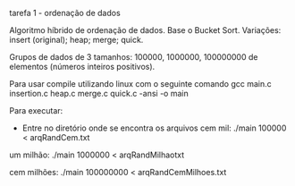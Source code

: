 tarefa 1 - ordenação de dados

Algoritmo híbrido de ordenação de dados.
Base o Bucket Sort.
Variações:
insert (original);
heap;
merge;
quick.

Grupos de dados de 3 tamanhos: 100000, 1000000, 100000000 de elementos (números inteiros positivos).

Para usar compile utilizando linux com o seguinte comando
gcc main.c insertion.c heap.c merge.c quick.c -ansi -o main

Para executar:
- Entre no diretório onde se encontra os arquivos
cem mil: ./main 100000 < arqRandCem.txt

um milhão: ./main 1000000 < arqRandMilhaotxt

cem milhões: ./main 100000000 < arqRandCemMilhoes.txt
